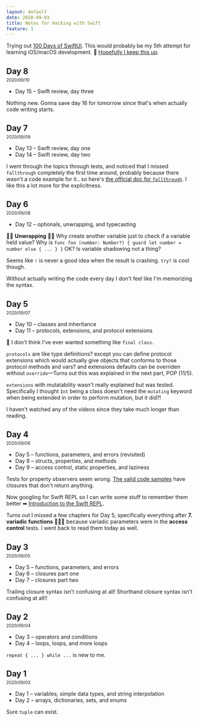 ```yaml
---
layout: default
date: 2020-09-03
title: Notes for Hacking with Swift
feature: 1
---
```


Trying out [100 Days of SwiftUI](https://www.hackingwithswift.com/100/swiftui). This would probably be my 5th attempt for learning iOS/macOS development. 🤞 [Hopefully I keep this up](https://mobile.twitter.com/muanchiou/status/1302195083333206017).

## Day 8
2020/09/10

- Day 15 – Swift review, day three

Nothing new. Gonna save day 16 for tomorrow since that's when actually code writing starts.

## Day 7
2020/09/09

- Day 13 – Swift review, day one
- Day 14 – Swift review, day two

I went through the topics through tests, and noticed that I missed `fallthrough` completely the first time around, probably because there wasn't a code example for it.. so here's [the official doc for `fallthrough`](https://docs.swift.org/swift-book/LanguageGuide/ControlFlow.html#ID140). I like this a lot more for the explicitness.


## Day 6
2020/09/08

- Day 12 – optionals, unwrapping, and typecasting

🤔🤔 **Unwrapping** 🤔🤔
Why create another variable just to check if a variable held value? 
Why is `func foo (number: Number?) { guard let number = number else { ... } }` OK? Is variable shadowing not a thing?

Seems like `!` is never a good idea when the result is crashing. `try?` is cool though.

Without actually writing the code every day I don't feel like I'm memorizing the syntax. 

## Day 5
2020/09/07

- Day 10 – classes and inheritance
- Day 11 – protocols, extensions, and protocol extensions

🤔 I don't think I've ever wanted something like `final class`.

`protocols` are like type definitions? except you can define protocol extensions which would actually give objects that conforms to those protocol methods and vars? and extensions defaults can be overriden without `override`––Turns out this was explained in the next part, POP (11/5).

`extensions` with mutatability wasn't really explained but was tested. Specifically I thought `Int` being a class doesn't need the `mutating` keyword when being extended in order to perform mutation, but it did?!

I haven't watched any of the videos since they take much longer than reading.

## Day 4
2020/09/06

- Day 5 – functions, parameters, and errors (revisited)
- Day 8 – structs, properties, and methods
- Day 9 – access control, static properties, and laziness

Tests for property observers seem wrong. [The valid code samples](https://www.hackingwithswift.com/review/property-observers) have closures that don't return anything.

Now googling for Swift REPL so I can write some stuff to remember them better ➡ [Introduction to the Swift REPL](https://developer.apple.com/swift/blog/?id=18).

Turns out I missed a few chapters for Day 5, specifically everything after **7. variadic functions** 🤦🏻‍♀️ because variadic parameters were in the **access control** tests. I went back to read them today as well.

## Day 3
2020/09/05

- Day 5 – functions, parameters, and errors
- Day 6 – closures part one
- Day 7 – closures part two

Trailing closure syntax isn't confusing at all! Shorthand closure syntax isn't confusing at all!!

## Day 2
2020/09/04

- Day 3 – operators and conditions
- Day 4 – loops, loops, and more loops

`repeat { ... } while ...` is new to me.

## Day 1
2020/09/03

- Day 1 – variables, simple data types, and string interpolation
- Day 2 – arrays, dictionaries, sets, and enums

Sure `tuple` can exist.

<style>
  h2 + p { margin-top: -1.2em; font-size: .8em; }
  article ul { list-style: square; }
</style>
